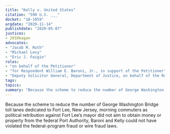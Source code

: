 ```yaml
---
title: "Kelly v. United States"
citation: "590 U.S. ___"
docket: "18-1059"
argdate: "2020-11-14"
publishdate: "2020-05-07"
justices:
- 2010kagan
advocates:
- "Jacob M. Roth"
- "Michael Levy"
- "Eric J. Feigin"
roles:
- "on behalf of the Petitioner"
- "for Respondent William E. Baroni, Jr., in support of the Petitioner"
- "Deputy Solicitor General, Department of Justice, on behalf of the Respondent"
tags:
topics:
summary: "Because the scheme to reduce the number of George Washington Bridge toll lanes dedicated to Fort Lee, New Jersey, morning commuters as political retribution against Fort Lee’s mayor did not aim to obtain money or property from the federal Port Authority, Baroni and Kelly could not have violated the federal-program fraud or wire fraud laws."
---
```

Because the scheme to reduce the number of George Washington Bridge toll lanes dedicated to Fort Lee, New Jersey, morning commuters as political retribution against Fort Lee’s mayor did not aim to obtain money or property from the federal Port Authority, Baroni and Kelly could not have violated the federal-program fraud or wire fraud laws.